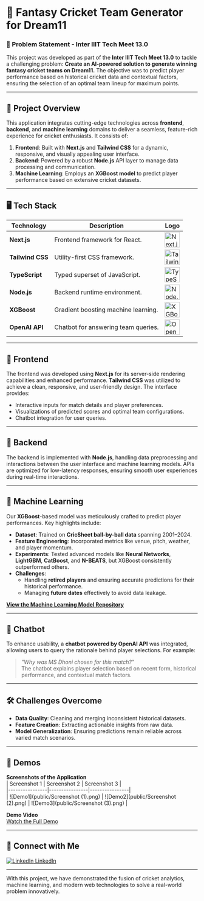 # 🏏 Fantasy Cricket Team Generator for Dream11

### 🚀 Problem Statement - Inter IIIT Tech Meet 13.0  
This project was developed as part of the **Inter IIIT Tech Meet 13.0** to tackle a challenging problem: **Create an AI-powered solution to generate winning fantasy cricket teams on Dream11.** The objective was to predict player performance based on historical cricket data and contextual factors, ensuring the selection of an optimal team lineup for maximum points.

---

## 🌟 Project Overview  
This application integrates cutting-edge technologies across **frontend**, **backend**, and **machine learning** domains to deliver a seamless, feature-rich experience for cricket enthusiasts. It consists of:

1. **Frontend**: Built with **Next.js** and **Tailwind CSS** for a dynamic, responsive, and visually appealing user interface.
2. **Backend**: Powered by a robust **Node.js** API layer to manage data processing and communication.
3. **Machine Learning**: Employs an **XGBoost model** to predict player performance based on extensive cricket datasets.

---

## 🖥️ Tech Stack  

| Technology       | Description                           | Logo          |
|-------------------|---------------------------------------|---------------|
| **Next.js**       | Frontend framework for React.         | <img src="https://upload.wikimedia.org/wikipedia/commons/8/8e/Nextjs-logo.svg" alt="Next.js" width="40"> |
| **Tailwind CSS**  | Utility-first CSS framework.          | <img src="https://upload.wikimedia.org/wikipedia/commons/d/d5/Tailwind_CSS_Logo.svg" alt="Tailwind CSS" width="40"> |
| **TypeScript**    | Typed superset of JavaScript.         | <img src="https://upload.wikimedia.org/wikipedia/commons/4/4c/Typescript_logo_2020.svg" alt="TypeScript" width="40"> |
| **Node.js**       | Backend runtime environment.          | <img src="https://upload.wikimedia.org/wikipedia/commons/d/d9/Node.js_logo.svg" alt="Node.js" width="40"> |
| **XGBoost**       | Gradient boosting machine learning.   | <img src="https://upload.wikimedia.org/wikipedia/commons/6/69/XGBoost_logo.png" alt="XGBoost" width="40"> |
| **OpenAI API**    | Chatbot for answering team queries.   | <img src="https://upload.wikimedia.org/wikipedia/commons/6/6e/OpenAI_Logo.svg" alt="OpenAI" width="40"> |

---

## 🎨 Frontend  
The frontend was developed using **Next.js** for its server-side rendering capabilities and enhanced performance. **Tailwind CSS** was utilized to achieve a clean, responsive, and user-friendly design. The interface provides:  
- Interactive inputs for match details and player preferences.  
- Visualizations of predicted scores and optimal team configurations.  
- Chatbot integration for user queries.  

---

## 🔧 Backend  
The backend is implemented with **Node.js**, handling data preprocessing and interactions between the user interface and machine learning models. APIs are optimized for low-latency responses, ensuring smooth user experiences during real-time interactions.

---

## 🤖 Machine Learning  
Our **XGBoost**-based model was meticulously crafted to predict player performances. Key highlights include:  
- **Dataset**: Trained on **CricSheet ball-by-ball data** spanning 2001–2024.  
- **Feature Engineering**: Incorporated metrics like venue, pitch, weather, and player momentum.  
- **Experiments**: Tested advanced models like **Neural Networks**, **LightGBM**, **CatBoost**, and **N-BEATS**, but XGBoost consistently outperformed others.  
- **Challenges**:  
  - Handling **retired players** and ensuring accurate predictions for their historical performance.  
  - Managing **future dates** effectively to avoid data leakage.  

[**View the Machine Learning Model Repository**](#)

---

## 🧠 Chatbot  
To enhance usability, a **chatbot powered by OpenAI API** was integrated, allowing users to query the rationale behind player selections. For example:  
> *"Why was MS Dhoni chosen for this match?"*  
The chatbot explains player selection based on recent form, historical performance, and contextual match factors.

---

## 🛠️ Challenges Overcome  
- **Data Quality**: Cleaning and merging inconsistent historical datasets.  
- **Feature Creation**: Extracting actionable insights from raw data.  
- **Model Generalization**: Ensuring predictions remain reliable across varied match scenarios.  

---

## 📸 Demos  

**Screenshots of the Application**  
| Screenshot 1   | Screenshot 2   | Screenshot 3   |  
|----------------|----------------|----------------|  
| ![Demo1](public/Screenshot (1).png)   | ![Demo2](public/Screenshot (2).png)   | ![Demo3](public/Screenshot (3).png)   |  

**Demo Video**  
[Watch the Full Demo](public/demo.mp4)

---

## 🔗 Connect with Me  
[![LinkedIn](https://upload.wikimedia.org/wikipedia/commons/c/ca/LinkedIn_logo_initials.png) LinkedIn](https://linkedin.com/in/hadityakumar)

---

With this project, we have demonstrated the fusion of cricket analytics, machine learning, and modern web technologies to solve a real-world problem innovatively. 












<!-- Here’s the updated README.md with smaller icons for a cleaner look:

---

# 🏏 Fantasy Cricket Team Generator for Dream11

### 🚀 Problem Statement - Inter IIIT Tech Meet 13.0  
This project was developed as part of the **Inter IIIT Tech Meet 13.0** to tackle a challenging problem: **Create an AI-powered solution to generate winning fantasy cricket teams on Dream11.** The objective was to predict player performance based on historical cricket data and contextual factors, ensuring the selection of an optimal team lineup for maximum points.

---

## 🌟 Project Overview  
This application integrates cutting-edge technologies across **frontend**, **backend**, and **machine learning** domains to deliver a seamless, feature-rich experience for cricket enthusiasts. It consists of:

1. **Frontend**: Built with **Next.js** and **Tailwind CSS** for a dynamic, responsive, and visually appealing user interface.
2. **Backend**: Powered by a robust **Node.js** API layer to manage data processing and communication.
3. **Machine Learning**: Employs an **XGBoost model** to predict player performance based on extensive cricket datasets.

---

## 🖥️ Tech Stack  

| Technology       | Description                           | Logo          |
|-------------------|---------------------------------------|---------------|
| **Next.js**       | Frontend framework for React.         | <img src="https://upload.wikimedia.org/wikipedia/commons/8/8e/Nextjs-logo.svg" alt="Next.js" width="40"> |
| **Tailwind CSS**  | Utility-first CSS framework.          | <img src="https://upload.wikimedia.org/wikipedia/commons/d/d5/Tailwind_CSS_Logo.svg" alt="Tailwind CSS" width="40"> |
| **TypeScript**    | Typed superset of JavaScript.         | <img src="https://upload.wikimedia.org/wikipedia/commons/4/4c/Typescript_logo_2020.svg" alt="TypeScript" width="40"> |
| **Node.js**       | Backend runtime environment.          | <img src="https://upload.wikimedia.org/wikipedia/commons/d/d9/Node.js_logo.svg" alt="Node.js" width="40"> |
| **XGBoost**       | Gradient boosting machine learning.   | <img src="https://upload.wikimedia.org/wikipedia/commons/6/69/XGBoost_logo.png" alt="XGBoost" width="40"> |
| **OpenAI API**    | Chatbot for answering team queries.   | <img src="https://upload.wikimedia.org/wikipedia/commons/6/6e/OpenAI_Logo.svg" alt="OpenAI" width="40"> |

---

## 🎨 Frontend  
The frontend was developed using **Next.js** for its server-side rendering capabilities and enhanced performance. **Tailwind CSS** was utilized to achieve a clean, responsive, and user-friendly design. The interface provides:  
- Interactive inputs for match details and player preferences.  
- Visualizations of predicted scores and optimal team configurations.  
- Chatbot integration for user queries.  

---

## 🔧 Backend  
The backend is implemented with **Node.js**, handling data preprocessing and interactions between the user interface and machine learning models. APIs are optimized for low-latency responses, ensuring smooth user experiences during real-time interactions.

---

## 🤖 Machine Learning  
Our **XGBoost**-based model was meticulously crafted to predict player performances. Key highlights include:  
- **Dataset**: Trained on **CricSheet ball-by-ball data** spanning 2001–2024.  
- **Feature Engineering**: Incorporated metrics like venue, pitch, weather, and player momentum.  
- **Experiments**: Tested advanced models like **Neural Networks**, **LightGBM**, **CatBoost**, and **N-BEATS**, but XGBoost consistently outperformed others.  
- **Challenges**:  
  - Handling **retired players** and ensuring accurate predictions for their historical performance.  
  - Managing **future dates** effectively to avoid data leakage.  

[**View the Machine Learning Model Repository**](#)

---

## 🧠 Chatbot  
To enhance usability, a **chatbot powered by OpenAI API** was integrated, allowing users to query the rationale behind player selections. For example:  
> *"Why was MS Dhoni chosen for this match?"*  
The chatbot explains player selection based on recent form, historical performance, and contextual match factors.

---

## 🛠️ Challenges Overcome  
- **Data Quality**: Cleaning and merging inconsistent historical datasets.  
- **Feature Creation**: Extracting actionable insights from raw data.  
- **Model Generalization**: Ensuring predictions remain reliable across varied match scenarios.  

---

## 📸 Demos  

**Screenshots of the Application**  
| Screenshot 1   | Screenshot 2   | Screenshot 3   |  
|----------------|----------------|----------------|  
| ![Demo1](#)   | ![Demo2](#)   | ![Demo3](#)   |  

**Demo Video**  
[Watch the Full Demo](#)

---

## 🔗 Connect with Me  
[![LinkedIn](https://upload.wikimedia.org/wikipedia/commons/c/ca/LinkedIn_logo_initials.png) LinkedIn](https://linkedin.com/in/your-profile)

---

This project exemplifies the fusion of cricket analytics, machine learning, and modern web technologies to solve real-world problems innovatively. -->